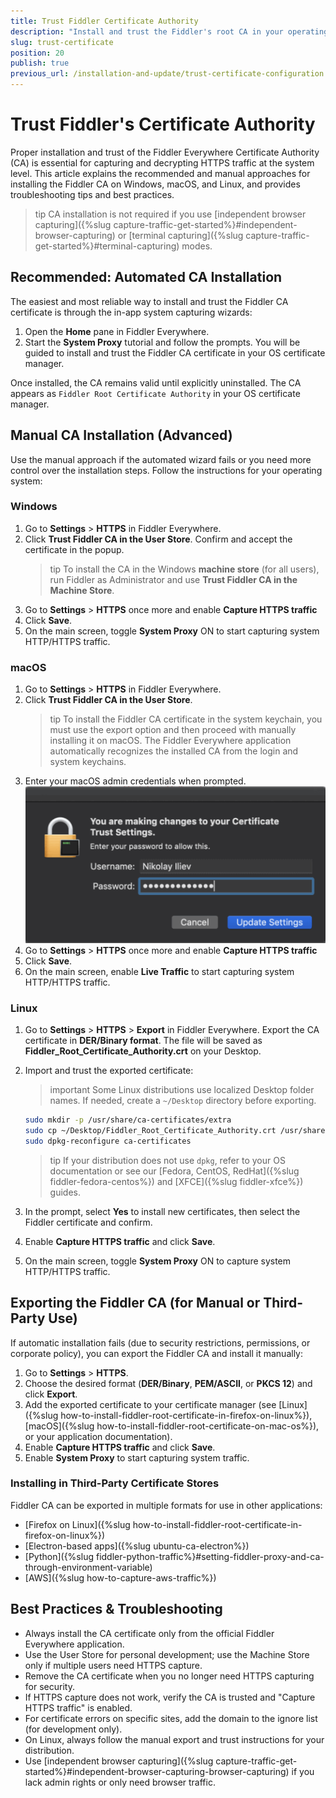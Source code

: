```yaml
---
title: Trust Fiddler Certificate Authority
description: "Install and trust the Fiddler's root CA in your operating system and learn how it relates to enabling the HTTPS capturing of system traffic."
slug: trust-certificate
position: 20
publish: true
previous_url: /installation-and-update/trust-certificate-configuration
---
```


# Trust Fiddler's Certificate Authority

Proper installation and trust of the Fiddler Everywhere Certificate Authority (CA) is essential for capturing and decrypting HTTPS traffic at the system level. This article explains the recommended and manual approaches for installing the Fiddler CA on Windows, macOS, and Linux, and provides troubleshooting tips and best practices.

>tip CA installation is not required if you use [independent browser capturing]({%slug capture-traffic-get-started%}#independent-browser-capturing) or [terminal capturing]({%slug capture-traffic-get-started%}#terminal-capturing) modes.

## Recommended: Automated CA Installation

The easiest and most reliable way to install and trust the Fiddler CA certificate is through the in-app system capturing wizards:

1. Open the **Home** pane in Fiddler Everywhere.
2. Start the **System Proxy** tutorial and follow the prompts. You will be guided to install and trust the Fiddler CA certificate in your OS certificate manager.

Once installed, the CA remains valid until explicitly uninstalled. The CA appears as `Fiddler Root Certificate Authority` in your OS certificate manager.

## Manual CA Installation (Advanced)

Use the manual approach if the automated wizard fails or you need more control over the installation steps. Follow the instructions for your operating system:

### Windows

1. Go to **Settings** > **HTTPS** in Fiddler Everywhere.
2. Click **Trust Fiddler CA in the User Store**. Confirm and accept the certificate in the popup.
   >tip To install the CA in the Windows **machine store** (for all users), run Fiddler as Administrator and use **Trust Fiddler CA in the Machine Store**.
3. Go to **Settings** > **HTTPS** once more and enable **Capture HTTPS traffic**
4. Click **Save**.
5. On the main screen, toggle **System Proxy** ON to start capturing system HTTP/HTTPS traffic.

### macOS

1. Go to **Settings** > **HTTPS** in Fiddler Everywhere.
2. Click **Trust Fiddler CA in the User Store**.
   >tip To install the Fiddler CA certificate in the system keychain, you must use the export option and then proceed with manually installing it on macOS. The Fiddler Everywhere application automatically recognizes the installed CA from the login and system keychains.
3. Enter your macOS admin credentials when prompted.
   ![Enter Keychain credentials to trust the root certificate](../images/settings/settings-HTTPS-mac-keychain.png)
4. Go to **Settings** > **HTTPS** once more and enable **Capture HTTPS traffic**
5. Click **Save**.
6. On the main screen, enable **Live Traffic** to start capturing system HTTP/HTTPS traffic.

### Linux

1. Go to **Settings** > **HTTPS** > **Export** in Fiddler Everywhere. Export the CA certificate in **DER/Binary format**. The file will be saved as **Fiddler_Root_Certificate_Authority.crt** on your Desktop.

2. Import and trust the exported certificate:
   >important Some Linux distributions use localized Desktop folder names. If needed, create a `~/Desktop` directory before exporting.

   ```sh
   sudo mkdir -p /usr/share/ca-certificates/extra
   sudo cp ~/Desktop/Fiddler_Root_Certificate_Authority.crt /usr/share/ca-certificates/extra
   sudo dpkg-reconfigure ca-certificates
   ```

   >tip If your distribution does not use `dpkg`, refer to your OS documentation or see our [Fedora, CentOS, RedHat]({%slug fiddler-fedora-centos%}) and [XFCE]({%slug fiddler-xfce%}) guides.

3. In the prompt, select **Yes** to install new certificates, then select the Fiddler certificate and confirm.

4. Enable **Capture HTTPS traffic** and click **Save**.

5. On the main screen, toggle **System Proxy** ON to capture system HTTP/HTTPS traffic.

## Exporting the Fiddler CA (for Manual or Third-Party Use)

If automatic installation fails (due to security restrictions, permissions, or corporate policy), you can export the Fiddler CA and install it manually:

1. Go to **Settings** > **HTTPS**.
2. Choose the desired format (**DER/Binary**, **PEM/ASCII**, or **PKCS 12**) and click **Export**.
3. Add the exported certificate to your certificate manager (see [Linux]({%slug how-to-install-fiddler-root-certificate-in-firefox-on-linux%}), [macOS]({%slug how-to-install-fiddler-root-certificate-on-mac-os%}), or your application documentation).
4. Enable **Capture HTTPS traffic** and click **Save**.
5. Enable **System Proxy** to start capturing system traffic.

### Installing in Third-Party Certificate Stores

Fiddler CA can be exported in multiple formats for use in other applications:
- [Firefox on Linux]({%slug how-to-install-fiddler-root-certificate-in-firefox-on-linux%})
- [Electron-based apps]({%slug ubuntu-ca-electron%})
- [Python]({%slug fiddler-python-traffic%}#setting-fiddler-proxy-and-ca-through-environment-variable)
- [AWS]({%slug how-to-capture-aws-traffic%})

## Best Practices & Troubleshooting

- Always install the CA certificate only from the official Fiddler Everywhere application.
- Use the User Store for personal development; use the Machine Store only if multiple users need HTTPS capture.
- Remove the CA certificate when you no longer need HTTPS capturing for security.
- If HTTPS capture does not work, verify the CA is trusted and "Capture HTTPS traffic" is enabled.
- For certificate errors on specific sites, add the domain to the ignore list (for development only).
- On Linux, always follow the manual export and trust instructions for your distribution.
- Use [independent browser capturing]({%slug capture-traffic-get-started%}#independent-browser-capturing-browser-capturing) if you lack admin rights or only need browser traffic.

